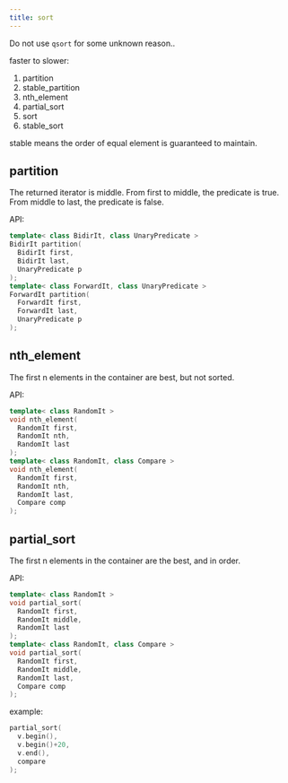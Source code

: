 ```yaml
---
title: sort
---
```


Do not use `qsort` for some unknown reason..

faster to slower:

1. partition
2. stable_partition
3. nth_element
4. partial_sort
5. sort
6. stable_sort

stable means the order of equal element is guaranteed to maintain.

## partition
The returned iterator is middle.
From first to middle, the predicate is true.
From middle to last, the predicate is false.

API:

```c++
template< class BidirIt, class UnaryPredicate >
BidirIt partition(
  BidirIt first,
  BidirIt last,
  UnaryPredicate p
);
template< class ForwardIt, class UnaryPredicate >
ForwardIt partition(
  ForwardIt first,
  ForwardIt last,
  UnaryPredicate p
);
```


## nth_element
The first n elements in the container are best, but not sorted.

API:

```c++
template< class RandomIt >
void nth_element(
  RandomIt first,
  RandomIt nth,
  RandomIt last
);
template< class RandomIt, class Compare >
void nth_element(
  RandomIt first,
  RandomIt nth,
  RandomIt last,
  Compare comp
);
```

## partial_sort
The first n elements in the container are the best, and in order.

API:

```c++
template< class RandomIt >
void partial_sort(
  RandomIt first,
  RandomIt middle,
  RandomIt last
);
template< class RandomIt, class Compare >
void partial_sort(
  RandomIt first,
  RandomIt middle,
  RandomIt last,
  Compare comp
);
```

example:

```c++
partial_sort(
  v.begin(),
  v.begin()+20,
  v.end(),
  compare
);
```

